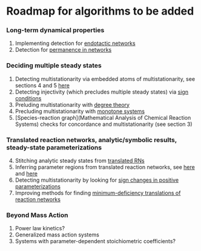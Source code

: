 # Roadmap for algorithms to be added
### Long-term dynamical properties

  1. Implementing detection for [endotactic networks](https://arxiv.org/abs/1808.05328) 
  2. Detection for [permanence in networks](https://arxiv.org/abs/1010.3050) 
   
###  Deciding multiple steady states
  1. Detecting multistationarity via embedded atoms of multistationarity, see sections 4 and 5 [here](https://arxiv.org/abs/1412.5257)
  2. Detecting injectivity (which precludes multiple steady states) via [sign conditions](https://arxiv.org/abs/1311.5493)
  3. Preluding multistationarity with [degree theory](https://arxiv.org/abs/1411.2896)
  4. Precluding multistationarity with [monotone systems](https://www.researchgate.net/profile/Eduardo-Sontag/publication/260146749_Design_and_Analysis_of_Biomolecular_Circuits/links/58656a0d08ae8fce490c2525/Design-and-Analysis-of-Biomolecular-Circuits.pdf)
  5. [Species-reaction graph](Mathematical Analysis of Chemical Reaction Systems) checks for concordance and multistationarity (see section 3)
   
### Translated reaction networks, analytic/symbolic results, steady-state parameterizations
  4. Stitching analytic steady states from [translated RNs](https://journals.plos.org/ploscompbiol/article?id=10.1371/journal.pcbi.1011039)
  5. Inferring parameter regions from translated reaction networks, see [here](https://arxiv.org/abs/1608.03993) and [here](https://arxiv.org/pdf/1805.09295)
  6. Detecting multistationarity by looking for [sign changes in positive parameterizations](https://people.tamu.edu/~annejls/papers/structured.pdf)
  7. Improving methods for finding [minimum-deficiency translations of reaction networks](https://arxiv.org/pdf/1710.10637)

### Beyond Mass Action
1. Power law kinetics?
2. Generalized mass action systems 
3. Systems with parameter-dependent stoichiometric coefficients?




